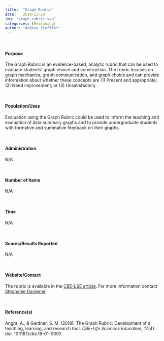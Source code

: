 ```yaml
---
title:  "Graph Rubric"
date:   2019-11-20
img: "graph-rubric.svg"
categories: [Reasoning]
author: "Andrew Zieffler"
---
```


<br />

#### Purpose

The Graph Rubric is an evidence-based, analytic rubric that can be used to evaluate students' graph choice and construction. The rubric focuses on graph mechanics, graph communication, and graph choice and can provide information about whether these concepts are (1) Present and appropriate; (2) Need improvement; or (3) Unsatisfactory.

<p style="margin-bottom:50px;"> </p>

#### Population/Uses

Evaluation using the Graph Rubric could be used to inform the teaching and evaluation of data summary graphs and to provide undergraduate students with formative and summative feedback on their graphs.

<p style="margin-bottom:50px;"> </p>

#### Administration

N/A

<p style="margin-bottom:50px;"> </p>

#### Number of Items

N/A

<p style="margin-bottom:50px;"> </p>

#### Time

N/A

<p style="margin-bottom:50px;"> </p>

#### Scores/Results Reported

N/A

<p style="margin-bottom:50px;"> </p>

#### Website/Contact

The rubric is available in the [CBE-LSE article](https://www.lifescied.org/doi/full/10.1187/cbe.18-01-0007). For more information contact [Stephanie Gardener](sgardne@purdue.edu).

<p style="margin-bottom:50px;"> </p>

#### Reference(s)

Angra, A., &amp; Gardner, S. M. (2018). The Graph Rubric: Development of a teaching, learning, and research tool. *CBE-Life Sciences Education, 17*(4). doi: 10.1187/cbe.18-01-0007.




